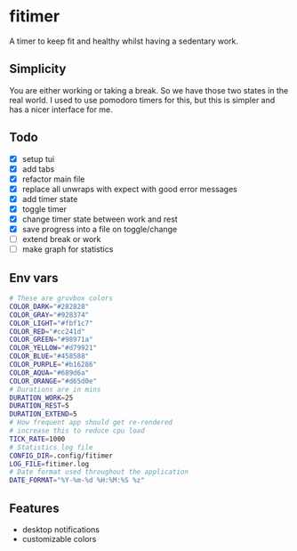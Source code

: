 # fitimer

A timer to keep fit and healthy whilst having a sedentary work.

## Simplicity

You are either working or taking a break. So we have those two states in the real world. I used to use pomodoro timers for this, but this is simpler and has a nicer interface for me.

## Todo

- [x] setup tui
- [x] add tabs
- [x] refactor main file
- [x] replace all unwraps with expect with good error messages
- [x] add timer state
- [x] toggle timer
- [x] change timer state between work and rest
- [x] save progress into a file on toggle/change
- [ ] extend break or work
- [ ] make graph for statistics

## Env vars

```bash
# These are gruvbox colors
COLOR_DARK="#282828"
COLOR_GRAY="#928374"
COLOR_LIGHT="#fbf1c7"
COLOR_RED="#cc241d"
COLOR_GREEN="#98971a"
COLOR_YELLOW="#d79921"
COLOR_BLUE="#458588"
COLOR_PURPLE="#b16286"
COLOR_AQUA="#689d6a"
COLOR_ORANGE="#d65d0e"
# Durations are in mins
DURATION_WORK=25
DURATION_REST=5
DURATION_EXTEND=5
# How frequent app should get re-rendered
# increase this to reduce cpu load
TICK_RATE=1000
# Statistics log file
CONFIG_DIR=.config/fitimer
LOG_FILE=fitimer.log
# Date format used throughout the application
DATE_FORMAT="%Y-%m-%d %H:%M:%S %z"
```

## Features

- desktop notifications
- customizable colors
